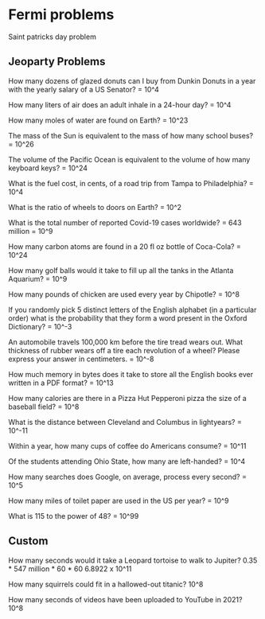 # Fermi problems

Saint patricks day problem

## Jeoparty Problems

How many dozens of glazed donuts can I buy from Dunkin Donuts in a year with the yearly
salary of a US Senator?
 = 10^4

How many liters of air does an adult inhale in a 24-hour day?
 = 10^4

 How many moles of water are found on Earth?
 = 10^23

The mass of the Sun is equivalent to the mass of how many school buses?
 = 10^26

The volume of the Pacific Ocean is equivalent to the volume of how many keyboard
keys?
 = 10^24

What is the fuel cost, in cents, of a road trip from Tampa to Philadelphia?
 = 10^4

What is the ratio of wheels to doors on Earth?
 = 10^2

What is the total number of reported Covid-19 cases worldwide?
 = 643 million = 10^9

How many carbon atoms are found in a 20 fl oz bottle of Coca-Cola?
 = 10^24

How many golf balls would it take to fill up all the tanks in the Atlanta Aquarium?
 = 10^9


How many pounds of chicken are used every year by Chipotle?
 = 10^8

If you randomly pick 5 distinct letters of the English alphabet (in a particular order) what is
the probability that they form a word present in the Oxford Dictionary?
 = 10^-3

An automobile travels 100,000 km before the tire tread wears out.
What thickness of rubber wears off a tire each revolution of a wheel?
Please express your answer in centimeters.
 = 10^-8

How much memory in bytes does it take to store all the English books ever written in a PDF
format?
 = 10^13

How many calories are there in a Pizza Hut Pepperoni pizza the size of a baseball field?
 = 10^8

What is the distance between Cleveland and Columbus in lightyears?
 = 10^-11

Within a year, how many cups of coffee do Americans consume?
 = 10^11

Of the students attending Ohio State, how many are left-handed?
 = 10^4

How many searches does Google, on average, process every second?
 = 10^5

How many miles of toilet paper are used in the US per year?
 = 10^9

What is 115 to the power of 48?
 = 10^99



## Custom

How many seconds would it take a Leopard tortoise to walk to Jupiter?
0.35 * 547 million * 60 * 60
6.8922 x 10^11

How many squirrels could fit in a hallowed-out titanic?
10^8

How many seconds of videos have been uploaded to YouTube in 2021?
10^8





